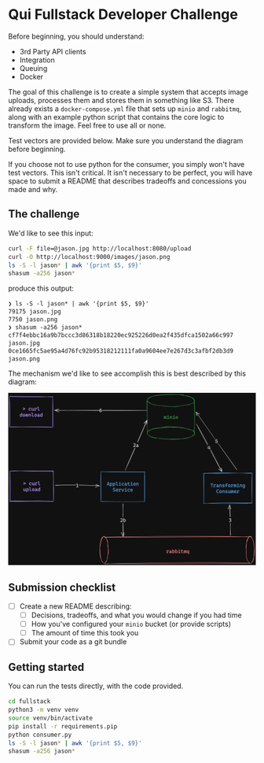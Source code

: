 # Qui Fullstack Developer Challenge

Before beginning, you should understand:

- 3rd Party API clients
- Integration
- Queuing
- Docker

The goal of this challenge is to create a simple system that accepts image uploads, processes
them and stores them in something like S3. There already exists a `docker-compose.yml` file
that sets up `minio` and `rabbitmq`, along with an example python script that contains the
core logic to transform the image. Feel free to use all or none.

Test vectors are provided below. Make sure you understand the diagram before beginning.

If you choose not to use python for the consumer, you simply won't have test vectors. This
isn't critical. It isn't necessary to be perfect, you will have space to submit a README that
describes tradeoffs and concessions you made and why.

## The challenge

We'd like to see this input:

```sh
curl -F file=@jason.jpg http://localhost:8080/upload
curl -O http://localhost:9000/images/jason.png
ls -S -l jason* | awk '{print $5, $9}'
shasum -a256 jason*
```

produce this output:
```
❯ ls -S -l jason* | awk '{print $5, $9}'
79175 jason.jpg
7750 jason.png
❯ shasum -a256 jason*                   
cf7f4ebbc16a9b7bccc3d86318b18220ec925226d0ea2f435dfca1502a66c997  jason.jpg
0ce1665fc5ae95a4d76fc92b95318212111fa0a9604ee7e267d3c3afbf2db3d9  jason.png
```

The mechanism we'd like to see accomplish this is best described by this diagram:

![Architecture](./fullstack.png)

## Submission checklist

- [ ] Create a new README describing:
    - [ ] Decisions, tradeoffs, and what you would change if you had time
    - [ ] How you've configured your `minio` bucket (or provide scripts)
    - [ ] The amount of time this took you
- [ ] Submit your code as a git bundle

## Getting started

You can run the tests directly, with the code provided.

```sh
cd fullstack
python3 -m venv venv
source venv/bin/activate
pip install -r requirements.pip
python consumer.py
ls -S -l jason* | awk '{print $5, $9}'
shasum -a256 jason*
```